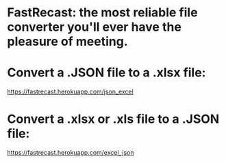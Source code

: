 # FastRecast: the most reliable file converter you'll ever have the pleasure of meeting.

# Convert a .JSON file to a .xlsx file:

https://fastrecast.herokuapp.com/json_excel

# Convert a .xlsx or .xls file to a .JSON file:

https://fastrecast.herokuapp.com/excel_json
